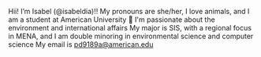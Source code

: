 Hii! I’m Isabel (@isabeldia)!! My pronouns are she/her, I love animals, and I am a student at American University 💞️
I'm passionate about the environment and international affairs
My major is SIS, with a regional focus in MENA, and I am double minoring in environmental science and computer science
My email is pd9189a@american.edu

<!---
isabeldia/isabeldia is a ✨ special ✨ repository because its `README.md` (this file) appears on your GitHub profile.
You can click the Preview link to take a look at your changes.
--->
